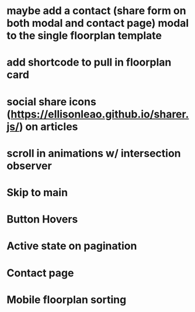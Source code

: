 # maybe add a contact (share form on both modal and contact page) modal to the single floorplan template
# add shortcode to pull in floorplan card
# social share icons (https://ellisonleao.github.io/sharer.js/) on articles
# scroll in animations w/ intersection observer
# Skip to main
# Button Hovers
# Active state on pagination
# Contact page
# Mobile floorplan sorting
